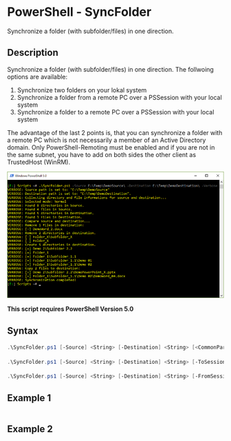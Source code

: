 # PowerShell - SyncFolder

Synchronize a folder (with subfolder/files) in one direction.

## Description

Synchronize a folder (with subfolder/files) in one direction. The follwoing options are available:
      
1. Synchronize two folders on your lokal system
2. Synchronize a folder from a remote PC over a PSSession with your local system 
3. Synchronize a folder to a remote PC over a PSSession with your local system 

The advantage of the last 2 points is, that you can synchronize a folder with a remote PC which is not necessarily a member of an Active Directory domain. Only PowerShell-Remoting must be enabled and if you are not in the same subnet, you have to add on both sides the other client as TrustedHost (WinRM).

![Screenshot](Documentation/Images/SyncFolder.png?raw=true "SyncFolder")

**This script requires PowerShell Version 5.0**

## Syntax

```powershell
.\SyncFolder.ps1 [-Source] <String> [-Destination] <String> [<CommonParameters>]

.\SyncFolder.ps1 [-Source] <String> [-Destination] <String> [-ToSession] [-ComputerName] <String> [[-Credential] <PSCredential>] [<CommonParameters>]

.\SyncFolder.ps1 [-Source] <String> [-Destination] <String> [-FromSession] [-ComputerName] <String> [[-Credential] <PSCredential>] [<CommonParameters>]
```

## Example 1

```powershell

```

## Example 2

```powershell

```